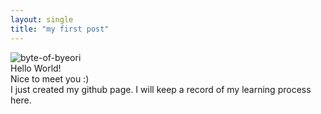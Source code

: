 ```yaml
---
layout: single
title: "my first post"
---
```


![byte-of-byeori]({{site.url}}\images\2025-01-04-first\IMG_5019.JPG)<br>
Hello World!<br>
Nice to meet you :)<br>
I just created my github page.
I will keep a record of my learning process here.
